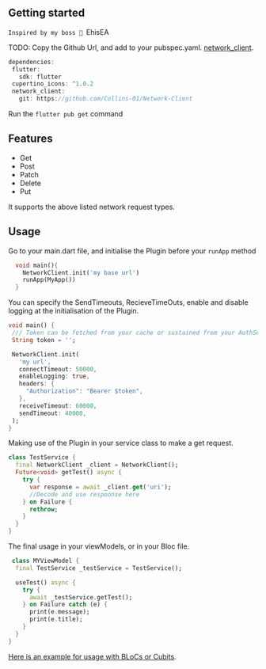 
## Getting started

`Inspired by my boss 🤲 `EhisEA` `
 

TODO: Copy the Github Url, and add to your pubspec.yaml.
[network_client](https://github.com/Collins-01/Network-Client). 

 ```dart
dependencies:
  flutter:
    sdk: flutter
  cupertino_icons: ^1.0.2
  network_client:
    git: https://github.com/Collins-01/Network-Client
```

Run the `flutter pub get` command

## Features
 - Get
 - Post
 - Patch
 - Delete
 - Put
 
 It supports the above listed network request types.

## Usage
 Go to your main.dart file, and initialise the Plugin before your `runApp` method
```dart
  void main(){ 
    NetworkClient.init('my base url')
    runApp(MyApp())
  }
```
 You can specify the SendTimeouts, RecieveTimeOuts, enable and disable logging at the initialisation of the Plugin.

 ```dart
 void main() {
  /// Token can be fetched from your cache or sustained from your AuthService
  String token = '';

  NetworkClient.init(
    'my url',
    connectTimeout: 50000,
    enableLogging: true,
    headers: {
      "Authorization": "Bearer $token",
    },
    receiveTimeout: 60000,
    sendTimeout: 40000,
  );
}
 ```

Making use of the Plugin in your service class to make a get request.

```dart
class TestService {
  final NetworkClient _client = NetworkClient();
  Future<void> getTest() async {
    try {
      var response = await _client.get('uri');
      //Decode and use respoonse here
    } on Failure {
      rethrow;
    }
  }
}

```

The final usage in your viewModels, or in your Bloc file.
```dart
 class MYViewModel {
  final TestService _testService = TestService();

  useTest() async {
    try {
      await _testService.getTest();
    } on Failure catch (e) {
      print(e.message);
      print(e.title);
    }
  }
}
```
[Here is an example for usage with BLoCs or Cubits](https://github.com/Collins-01/Weather_App_Flutter.git). 

<!-- https://github.com/Collins-01/Weather_App_Flutter.git -->

<!-- 
## Additional information

TODO: Tell users more about the package: where to find more information, how to 
contribute to the package, how to file issues, what response they can expect 
from the package authors, and more. -->
